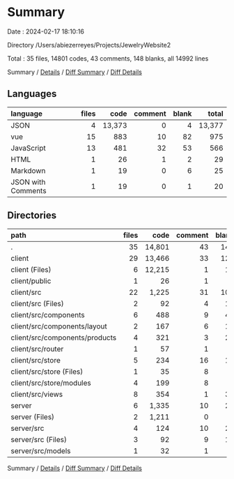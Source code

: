 # Summary

Date : 2024-02-17 18:10:16

Directory /Users/abiezerreyes/Projects/JewelryWebsite2

Total : 35 files,  14801 codes, 43 comments, 148 blanks, all 14992 lines

Summary / [Details](details.md) / [Diff Summary](diff.md) / [Diff Details](diff-details.md)

## Languages
| language | files | code | comment | blank | total |
| :--- | ---: | ---: | ---: | ---: | ---: |
| JSON | 4 | 13,373 | 0 | 4 | 13,377 |
| vue | 15 | 883 | 10 | 82 | 975 |
| JavaScript | 13 | 481 | 32 | 53 | 566 |
| HTML | 1 | 26 | 1 | 2 | 29 |
| Markdown | 1 | 19 | 0 | 6 | 25 |
| JSON with Comments | 1 | 19 | 0 | 1 | 20 |

## Directories
| path | files | code | comment | blank | total |
| :--- | ---: | ---: | ---: | ---: | ---: |
| . | 35 | 14,801 | 43 | 148 | 14,992 |
| client | 29 | 13,466 | 33 | 122 | 13,621 |
| client (Files) | 6 | 12,215 | 1 | 11 | 12,227 |
| client/public | 1 | 26 | 1 | 2 | 29 |
| client/src | 22 | 1,225 | 31 | 109 | 1,365 |
| client/src (Files) | 2 | 92 | 4 | 14 | 110 |
| client/src/components | 6 | 488 | 9 | 46 | 543 |
| client/src/components/layout | 2 | 167 | 6 | 17 | 190 |
| client/src/components/products | 4 | 321 | 3 | 29 | 353 |
| client/src/router | 1 | 57 | 1 | 7 | 65 |
| client/src/store | 5 | 234 | 16 | 12 | 262 |
| client/src/store (Files) | 1 | 35 | 8 | 5 | 48 |
| client/src/store/modules | 4 | 199 | 8 | 7 | 214 |
| client/src/views | 8 | 354 | 1 | 30 | 385 |
| server | 6 | 1,335 | 10 | 26 | 1,371 |
| server (Files) | 2 | 1,211 | 0 | 2 | 1,213 |
| server/src | 4 | 124 | 10 | 24 | 158 |
| server/src (Files) | 3 | 92 | 9 | 18 | 119 |
| server/src/models | 1 | 32 | 1 | 6 | 39 |

Summary / [Details](details.md) / [Diff Summary](diff.md) / [Diff Details](diff-details.md)